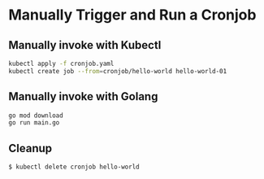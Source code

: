 # Manually Trigger and Run a Cronjob

## Manually invoke with Kubectl
```sh
kubectl apply -f cronjob.yaml
kubectl create job --from=cronjob/hello-world hello-world-01
```

## Manually invoke with Golang
```sh
go mod download
go run main.go
```

## Cleanup
```sh
$ kubectl delete cronjob hello-world
```
